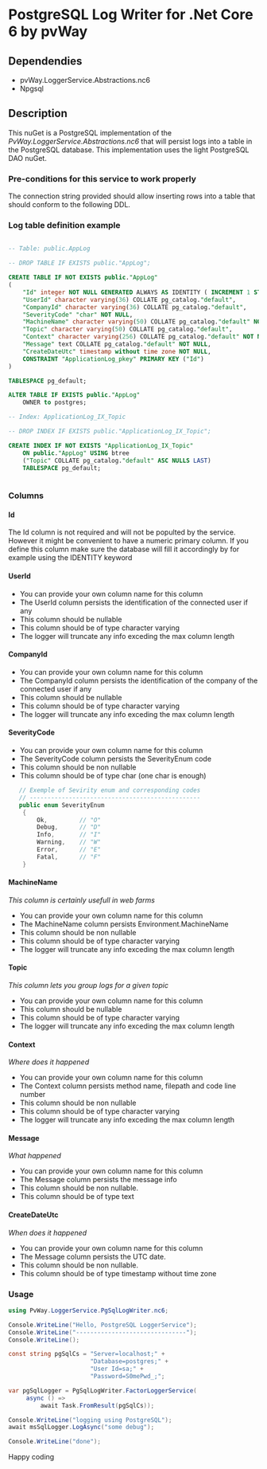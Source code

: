 # PostgreSQL Log Writer for .Net Core 6 by pvWay

## Dependendies
* pvWay.LoggerService.Abstractions.nc6
* Npgsql

## Description

This nuGet is a PostgreSQL implementation of the *PvWay.LoggerService.Abstractions.nc6* that will persist logs into a table in the PostgreSQL database. This implementation uses the light PostgreSQL DAO nuGet.


### Pre-conditions for this service to work properly

The connection string provided should allow inserting rows
into a table that should conform to the following DDL.

### Log table definition example
``` sql

-- Table: public.AppLog

-- DROP TABLE IF EXISTS public."AppLog";

CREATE TABLE IF NOT EXISTS public."AppLog"
(
    "Id" integer NOT NULL GENERATED ALWAYS AS IDENTITY ( INCREMENT 1 START 1 MINVALUE 1 MAXVALUE 2147483647 CACHE 1 ),
    "UserId" character varying(36) COLLATE pg_catalog."default",
    "CompanyId" character varying(36) COLLATE pg_catalog."default",
    "SeverityCode" "char" NOT NULL,
    "MachineName" character varying(50) COLLATE pg_catalog."default" NOT NULL,
    "Topic" character varying(50) COLLATE pg_catalog."default",
    "Context" character varying(256) COLLATE pg_catalog."default" NOT NULL,
    "Message" text COLLATE pg_catalog."default" NOT NULL,
    "CreateDateUtc" timestamp without time zone NOT NULL,
    CONSTRAINT "ApplicationLog_pkey" PRIMARY KEY ("Id")
)

TABLESPACE pg_default;

ALTER TABLE IF EXISTS public."AppLog"
    OWNER to postgres;

-- Index: ApplicationLog_IX_Topic

-- DROP INDEX IF EXISTS public."ApplicationLog_IX_Topic";

CREATE INDEX IF NOT EXISTS "ApplicationLog_IX_Topic"
    ON public."AppLog" USING btree
    ("Topic" COLLATE pg_catalog."default" ASC NULLS LAST)
    TABLESPACE pg_default;
    
```
### Columns
 
#### Id

The Id column is not required and will not be populted by the service. 
However it might be convenient to have a numeric primary column.
If you define this column make sure the database will fill it accordingly by for example using the IDENTITY keyword

#### UserId

* You can provide your own column name for this column
* The UserId column persists the identification of the connected user if any
* This column should be nullable
* This column should be of type character varying
* The logger will truncate any info exceding the max column length

#### CompanyId

* You can provide your own column name for this column
* The CompanyId column persists the identification of the company of the connected user if any
* This column should be nullable
* This column should be of type character varying
* The logger will truncate any info exceding the max column length

#### SeverityCode

* You can provide your own column name for this column
* The SeverityCode column persists the SeverityEnum code
* This column should be non nullable
* This column should be of type char (one char is enough)

``` csharp
   // Exemple of Sevirity enum and corresponding codes
   // ------------------------------------------------
   public enum SeverityEnum
    {
        Ok,         // "O"
        Debug,      // "D"
        Info,       // "I"
        Warning,    // "W"
        Error,      // "E"
        Fatal,      // "F"
    }
```

#### MachineName

*This column is certainly usefull in web farms*

* You can provide your own column name for this column
* The MachineName column persists Environment.MachineName
* This column should be non nullable
* This column should be of type character varying
* The logger will truncate any info exceding the max column length

#### Topic

*This column lets you group logs for a given topic*

* You can provide your own column name for this column
* This column should be nullable
* This column should be of type character varying
* The logger will truncate any info exceding the max column length

#### Context

*Where does it happened*

* You can provide your own column name for this column
* The Context column persists method name, filepath and code line number
* This column should be non nullable
* This column should be of type character varying
* The logger will truncate any info exceding the max column length
 
#### Message

*What happened*

* You can provide your own column name for this column
* The Message column persists the message info
* This column should be non nullable.
* This column should be of type text

#### CreateDateUtc

*When does it happened*

* You can provide your own column name for this column
* The Message column persists the UTC date.
* This column should be non nullable.
* This column should be of type timestamp without time zone

### Usage

```csharp
using PvWay.LoggerService.PgSqlLogWriter.nc6;

Console.WriteLine("Hello, PostgreSQL LoggerService");
Console.WriteLine("-------------------------------");
Console.WriteLine();

const string pgSqlCs = "Server=localhost;" +
                       "Database=postgres;" +
                       "User Id=sa;" +
                       "Password=S0mePwd_;";

var pgSqlLogger = PgSqlLogWriter.FactorLoggerService(
     async () => 
         await Task.FromResult(pgSqlCs));

Console.WriteLine("logging using PostgreSQL");
await msSqlLogger.LogAsync("some debug");

Console.WriteLine("done");

```
Happy coding
